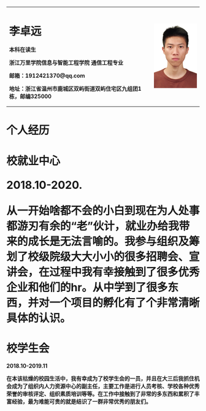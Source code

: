 <table border="0">
  <tr>
    <td width="75%">
      <h1>李卓远</h1>
      <p><b>本科在读生</b></p>
      <p><b>浙江万里学院信息与智能工程学院    通信工程专业</b></p>
      <p><b>邮箱：1912421370@qq.com</b></p>
      <p><b>地址：浙江省温州市鹿城区双屿街道双屿住宅区九组团1栋，邮编325000</b></p>
    </td>
    <td width="25%">
      <img src="/zhengjianzhao.jpg" width="100%">      
    </td>
  </tr>
</table>
<table border="0">
  <tr>
   <h1>个人经历</h1>
<h1>校就业中心
<p><b>2018.10-2020.</b></p>
   <p><b> 从一开始啥都不会的小白到现在为人处事都游刃有余的“老”伙计，就业办给我带来的成长是无法言喻的。我参与组织及筹划了校级院级大大小小的很多招聘会、宣讲会，在过程中我有幸接触到了很多优秀企业和他们的hr。从中学到了很多东西，并对一个项目的孵化有了个非常清晰具体的认识。
<h1>校学生会</h1>
<p><b>2018.10-2019.11</b></p>
    <p><b>在本该枯燥的校园生活中，我有幸成为了校学生会的一员，并且在大三后我抓住机会成为了组织内人力资源中心的副主任，主要工作是进行人员考核、学校各种优秀荣誉的审核评定、组织素质培训等等。在工作中接触到了非常的多东西和累积了丰富经验，最为难能可贵的就是结识了一群非常优秀的朋友们。</b></p>        
    </tr>
</table>

